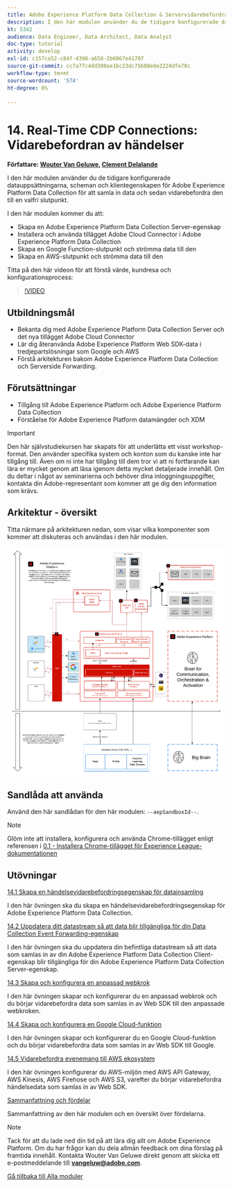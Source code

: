 ```yaml
---
title: Adobe Experience Platform Data Collection & Servervidarebefordran i realtid
description: I den här modulen använder du de tidigare konfigurerade datauppsättningarna, scheman och Adobe Experience Platform Data Collection Server-egenskapen för att samla in data och sedan vidarebefordrar du den till en valfri slutpunkt.
kt: 5342
audience: Data Engineer, Data Architect, Data Analyst
doc-type: tutorial
activity: develop
exl-id: c157ca52-c84f-4398-a658-2b6067e41707
source-git-commit: cc7a77c4dd380ae1bc23dc75608e8e2224dfe78c
workflow-type: tm+mt
source-wordcount: '574'
ht-degree: 0%

---
```


# 14. Real-Time CDP Connections: Vidarebefordran av händelser

**Författare: [Wouter Van Geluwe](https://www.linkedin.com/in/woutervangeluwe/), [Clement Delalande](https://www.linkedin.com/in/clement-delalande/)**

I den här modulen använder du de tidigare konfigurerade datauppsättningarna, scheman och klientegenskapen för Adobe Experience Platform Data Collection för att samla in data och sedan vidarebefordra den till en valfri slutpunkt.

I den här modulen kommer du att:

- Skapa en Adobe Experience Platform Data Collection Server-egenskap
- Installera och använda tillägget Adobe Cloud Connector i Adobe Experience Platform Data Collection
- Skapa en Google Function-slutpunkt och strömma data till den
- Skapa en AWS-slutpunkt och strömma data till den

Titta på den här videon för att förstå värde, kundresa och konfigurationsprocess:

>[!VIDEO](https://video.tv.adobe.com/v/331987?quality=12&learn=on)

## Utbildningsmål

- Bekanta dig med Adobe Experience Platform Data Collection Server och det nya tillägget Adobe Cloud Connector
- Lär dig återanvända Adobe Experience Platform Web SDK-data i tredjepartslösningar som Google och AWS
- Förstå arkitekturen bakom Adobe Experience Platform Data Collection och Serverside Forwarding.

## Förutsättningar

- Tillgång till Adobe Experience Platform och Adobe Experience Platform Data Collection
- Förståelse för Adobe Experience Platform datamängder och XDM

>[!IMPORTANT]
>
>Den här självstudiekursen har skapats för att underlätta ett visst workshop-format. Den använder specifika system och konton som du kanske inte har tillgång till. Även om ni inte har tillgång till dem tror vi att ni fortfarande kan lära er mycket genom att läsa igenom detta mycket detaljerade innehåll. Om du deltar i något av seminarierna och behöver dina inloggningsuppgifter, kontakta din Adobe-representant som kommer att ge dig den information som krävs.

## Arkitektur - översikt

Titta närmare på arkitekturen nedan, som visar vilka komponenter som kommer att diskuteras och användas i den här modulen.

![Arkitektur - översikt](../../assets/images/architecturem21.png)

## Sandlåda att använda

Använd den här sandlådan för den här modulen: `--aepSandboxId--`.

>[!NOTE]
>
>Glöm inte att installera, konfigurera och använda Chrome-tillägget enligt referensen i [0.1 - Installera Chrome-tillägget för Experience League-dokumentationen](../module0/ex1.md)

## Utövningar

[14.1 Skapa en händelsevidarebefordringsegenskap för datainsamling](./ex1.md)

I den här övningen ska du skapa en händelsevidarebefordringsegenskap för Adobe Experience Platform Data Collection.

[14.2 Uppdatera ditt datastream så att data blir tillgängliga för din Data Collection Event Forwarding-egenskap](./ex2.md)

I den här övningen ska du uppdatera din befintliga datastream så att data som samlas in av din Adobe Experience Platform Data Collection Client-egenskap blir tillgängliga för din Adobe Experience Platform Data Collection Server-egenskap.

[14.3 Skapa och konfigurera en anpassad webkrok](./ex3.md)

I den här övningen skapar och konfigurerar du en anpassad webkrok och du börjar vidarebefordra data som samlas in av Web SDK till den anpassade webkroken.

[14.4 Skapa och konfigurera en Google Cloud-funktion](./ex4.md)

I den här övningen skapar och konfigurerar du en Google Cloud-funktion och du börjar vidarebefordra data som samlas in av Web SDK till Google.

[14.5 Vidarebefordra evenemang till AWS ekosystem](./ex5.md)

I den här övningen konfigurerar du AWS-miljön med AWS API Gateway, AWS Kinesis, AWS Firehose och AWS S3, varefter du börjar vidarebefordra händelsedata som samlas in av Web SDK.

[Sammanfattning och fördelar](./summary.md)

Sammanfattning av den här modulen och en översikt över fördelarna.

>[!NOTE]
>
>Tack för att du lade ned din tid på att lära dig allt om Adobe Experience Platform. Om du har frågor kan du dela allmän feedback om dina förslag på framtida innehåll. Kontakta Wouter Van Geluwe direkt genom att skicka ett e-postmeddelande till **vangeluw@adobe.com**.

[Gå tillbaka till Alla moduler](../../overview.md)
